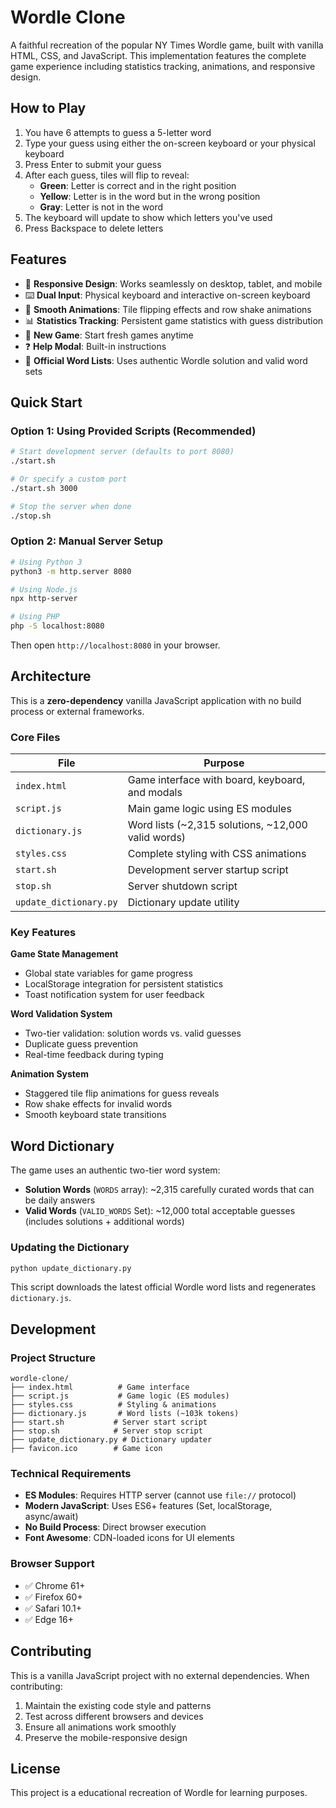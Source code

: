 # Wordle Clone

A faithful recreation of the popular NY Times Wordle game, built with vanilla HTML, CSS, and JavaScript. This implementation features the complete game experience including statistics tracking, animations, and responsive design.

## How to Play

1. You have 6 attempts to guess a 5-letter word
2. Type your guess using either the on-screen keyboard or your physical keyboard
3. Press Enter to submit your guess
4. After each guess, tiles will flip to reveal:
   - **Green**: Letter is correct and in the right position
   - **Yellow**: Letter is in the word but in the wrong position
   - **Gray**: Letter is not in the word
5. The keyboard will update to show which letters you've used
6. Press Backspace to delete letters

## Features

- 📱 **Responsive Design**: Works seamlessly on desktop, tablet, and mobile
- ⌨️ **Dual Input**: Physical keyboard and interactive on-screen keyboard
- 🎨 **Smooth Animations**: Tile flipping effects and row shake animations
- 📊 **Statistics Tracking**: Persistent game statistics with guess distribution
- 🔄 **New Game**: Start fresh games anytime
- ❓ **Help Modal**: Built-in instructions
- 🎯 **Official Word Lists**: Uses authentic Wordle solution and valid word sets

## Quick Start

### Option 1: Using Provided Scripts (Recommended)

```bash
# Start development server (defaults to port 8080)
./start.sh

# Or specify a custom port
./start.sh 3000

# Stop the server when done
./stop.sh
```

### Option 2: Manual Server Setup

```bash
# Using Python 3
python3 -m http.server 8080

# Using Node.js
npx http-server

# Using PHP
php -S localhost:8080
```

Then open `http://localhost:8080` in your browser.

## Architecture

This is a **zero-dependency** vanilla JavaScript application with no build process or external frameworks.

### Core Files

| File | Purpose |
|------|---------|
| `index.html` | Game interface with board, keyboard, and modals |
| `script.js` | Main game logic using ES modules |
| `dictionary.js` | Word lists (~2,315 solutions, ~12,000 valid words) |
| `styles.css` | Complete styling with CSS animations |
| `start.sh` | Development server startup script |
| `stop.sh` | Server shutdown script |
| `update_dictionary.py` | Dictionary update utility |

### Key Features

**Game State Management**
- Global state variables for game progress
- LocalStorage integration for persistent statistics
- Toast notification system for user feedback

**Word Validation System**
- Two-tier validation: solution words vs. valid guesses
- Duplicate guess prevention
- Real-time feedback during typing

**Animation System**
- Staggered tile flip animations for guess reveals
- Row shake effects for invalid words
- Smooth keyboard state transitions

## Word Dictionary

The game uses an authentic two-tier word system:

- **Solution Words** (`WORDS` array): ~2,315 carefully curated words that can be daily answers
- **Valid Words** (`VALID_WORDS` Set): ~12,000 total acceptable guesses (includes solutions + additional words)

### Updating the Dictionary

```bash
python update_dictionary.py
```

This script downloads the latest official Wordle word lists and regenerates `dictionary.js`.

## Development

### Project Structure
```
wordle-clone/
├── index.html          # Game interface
├── script.js           # Game logic (ES modules)
├── styles.css          # Styling & animations
├── dictionary.js       # Word lists (~103k tokens)
├── start.sh           # Server start script
├── stop.sh            # Server stop script
├── update_dictionary.py # Dictionary updater
├── favicon.ico        # Game icon

```

### Technical Requirements

- **ES Modules**: Requires HTTP server (cannot use `file://` protocol)
- **Modern JavaScript**: Uses ES6+ features (Set, localStorage, async/await)
- **No Build Process**: Direct browser execution
- **Font Awesome**: CDN-loaded icons for UI elements

### Browser Support

- ✅ Chrome 61+
- ✅ Firefox 60+
- ✅ Safari 10.1+
- ✅ Edge 16+

## Contributing

This is a vanilla JavaScript project with no external dependencies. When contributing:

1. Maintain the existing code style and patterns
2. Test across different browsers and devices
3. Ensure all animations work smoothly
4. Preserve the mobile-responsive design

## License

This project is a educational recreation of Wordle for learning purposes. 
